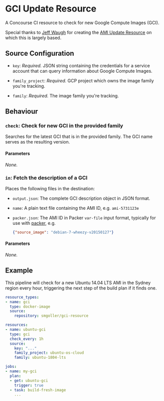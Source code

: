 # GCI Update Resource

A Concourse CI resource to check for new Google Compute Images (GCI).

Special thanks to [Jeff Waugh](https://github.com/jdub) for creating the [AMI Update Resource](https://github.com/jdub/ami-resource) on which this is largely based. 


## Source Configuration

- `key`: *Required.* JSON string containing the credentials for a service account that can query information about Google Compute Images.

- `family_project`: *Required.* GCP project which owns the image family you're tracking. 

- `family`: *Required.* The image family you're tracking.

## Behaviour

### `check`: Check for new GCI in the provided family

Searches for the latest GCI that is in the provided family. The GCI name serves as the resulting version.

#### Parameters

*None.*

### `in`: Fetch the description of a GCI

Places the following files in the destination:

- `output.json`: The complete GCI description object in JSON format. 

- `name`: A plain text file containing the AMI ID, e.g. `ami-5731123e`

- `packer.json`: The AMI ID in Packer `var-file` input format, typically for use with [packer](https://packer.io), e.g.

  ```json
  {"source_image": "debian-7-wheezy-v20150127"}
  ```

#### Parameters

*None.*

## Example

This pipeline will check for a new Ubuntu 14.04 LTS AMI in the Sydney region every hour, triggering the next step of the build plan if it finds one.

```yaml
resource_types:
- name: gci
  type: docker-image
  source:
    repository: smgoller/gci-resource

resources:
- name: ubuntu-gci
  type: gci
  check_every: 1h
  source:
    key: "..."
    family_project: ubuntu-os-cloud
    family: ubuntu-1804-lts

jobs:
- name: my-gci
  plan:
  - get: ubuntu-gci
    trigger: true
  - task: build-fresh-image
    ...
```
